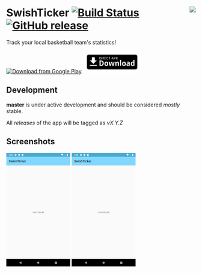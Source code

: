 # SwishTicker <img src="https://raw.githubusercontent.com/kevinhinterlong/SwishTicker/master/app/src/main/play/listings/en-US/graphics/icon/0.png" height="100px" align="right" /> [![Build Status](https://travis-ci.org/kevinhinterlong/SwishTicker.svg?branch=master)](https://travis-ci.org/kevinhinterlong/SwishTicker) [![GitHub release](https://img.shields.io/github/release/kevinhinterlong/SwishTicker.svg)](https://github.com/kevinhinterlong/SwishTicker/releases)

Track your local basketball team's statistics!

[<img src="https://play.google.com/intl/en_us/badges/images/generic/en_badge_web_generic.png" alt="Download from Google Play" height="60">](https://play.google.com/store/apps/details?id=com.hinterlong.kevin.swishticker)
[<img src=".github/assets/direct-apk-download.png" alt="Direct apk download" height="60">](https://github.com/HackIllinois/android-2017/releases/latest)

## Development

**master** is under active development and should be considered *mostly* stable.

All *releases* of the app will be tagged as *vX.Y.Z*

## Screenshots

<img src="app/src/main/play/listings/en-US/graphics/phone-screenshots/0.png" width="170"/> <img src="app/src/main/play/listings/en-US/graphics/phone-screenshots/1.png" width="170"/>

